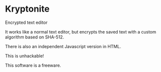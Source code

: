 # Kryptonite
Encrypted text editor

It works like a normal text editor, but encrypts the saved text with a custom algorithm based on SHA-512.

There is also an independent Javascript version in HTML.

This is unhackable!

This software is a freeware.
